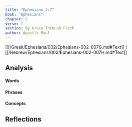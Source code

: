 ```yaml
---
title: "Ephesians 2:7"
book: "Ephesians"
chapter: 2
verse: 7
section: By Grace Through Faith
author: Apostle Paul
---
```

![[/Greek/Ephesians/002/Ephesians-002-007G.md#Text]]
![[/Hebrew/Ephesians/002/Ephesians-002-007H.md#Text]]

## Analysis

#### Words

#### Phrases

#### Concepts

## Reflections
